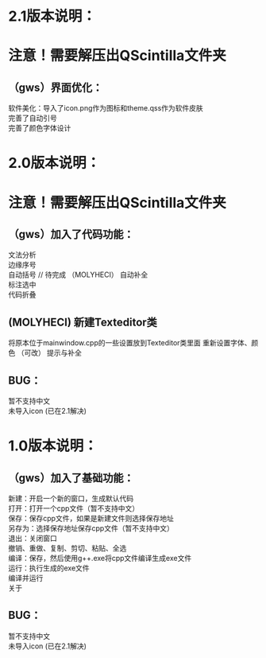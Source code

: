 # 2.1版本说明：
# 注意！需要解压出QScintilla文件夹
## （gws）界面优化：  
软件美化：导入了icon.png作为图标和theme.qss作为软件皮肤  
完善了自动引号  
完善了颜色字体设计  


# 2.0版本说明：
# 注意！需要解压出QScintilla文件夹
## （gws）加入了代码功能：
文法分析  
边缘序号  
自动括号 // 待完成 （MOLYHECI） 
自动补全  
标注选中  
代码折叠  

## (MOLYHECI) 新建Texteditor类
将原本位于mainwindow.cpp的一些设置放到Texteditor类里面
重新设置字体、颜色 （可改）
提示与补全

## BUG：
暂不支持中文  
未导入icon  (已在2.1解决)

# 1.0版本说明：

## （gws）加入了基础功能：
新建：开启一个新的窗口，生成默认代码  
打开：打开一个cpp文件（暂不支持中文）  
保存：保存cpp文件，如果是新建文件则选择保存地址  
另存为：选择保存地址保存cpp文件（暂不支持中文）  
退出：关闭窗口  
撤销、重做、复制、剪切、粘贴、全选  
编译：保存，然后使用g++.exe将cpp文件编译生成exe文件  
运行：执行生成的exe文件  
编译并运行  
关于  

## BUG：
暂不支持中文  
未导入icon  (已在2.1解决)
